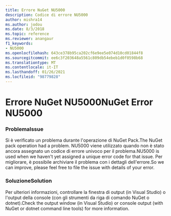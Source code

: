 ```yaml
---
title: Errore NuGet NU5000
description: Codice di errore NU5000
author: mishra14
ms.author: jodou
ms.date: 8/3/2018
ms.topic: reference
ms.reviewer: anangaur
f1_keywords:
- NU5000
ms.openlocfilehash: 643ce378b95ca202cf6e9ee5e074d10cd01844f8
ms.sourcegitcommit: ee6c3f203648a5561c809db54ebeb1d0f0598b68
ms.translationtype: MT
ms.contentlocale: it-IT
ms.lasthandoff: 01/26/2021
ms.locfileid: "98779828"
---
```

# <a name="nuget-error-nu5000"></a><span data-ttu-id="27061-103">Errore NuGet NU5000</span><span class="sxs-lookup"><span data-stu-id="27061-103">NuGet Error NU5000</span></span>

### <a name="issue"></a><span data-ttu-id="27061-104">Problema</span><span class="sxs-lookup"><span data-stu-id="27061-104">Issue</span></span>

<span data-ttu-id="27061-105">Si è verificato un problema durante l'operazione di NuGet Pack.</span><span class="sxs-lookup"><span data-stu-id="27061-105">The NuGet pack operation had a problem.</span></span> <span data-ttu-id="27061-106">NU5000 viene utilizzato quando non è stato ancora assegnato un codice di errore univoco per il problema.</span><span class="sxs-lookup"><span data-stu-id="27061-106">NU5000 is used when we haven't yet assigned a unique error code for that issue.</span></span> <span data-ttu-id="27061-107">Per migliorare, è possibile archiviare il problema con i dettagli dell'errore.</span><span class="sxs-lookup"><span data-stu-id="27061-107">So we can improve, please feel free to file the issue with details of your error.</span></span>


### <a name="solution"></a><span data-ttu-id="27061-108">Soluzione</span><span class="sxs-lookup"><span data-stu-id="27061-108">Solution</span></span>

<span data-ttu-id="27061-109">Per ulteriori informazioni, controllare la finestra di output (in Visual Studio) o l'output della console (con gli strumenti da riga di comando NuGet o dotnet).</span><span class="sxs-lookup"><span data-stu-id="27061-109">Check the output window (in Visual Studio) or console output (with NuGet or dotnet command line tools) for more information.</span></span>


